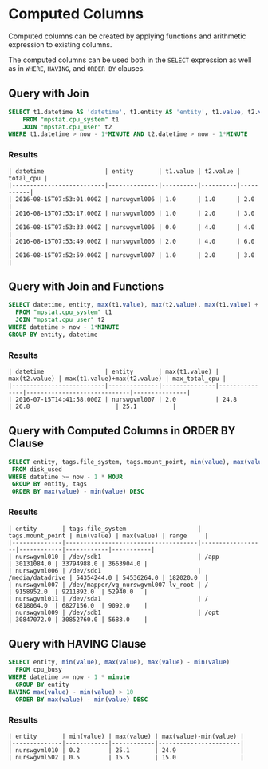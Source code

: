 # Computed Columns

Computed columns can be created by applying functions and arithmetic expression to existing columns. 

The computed columns can be used both in the `SELECT` expression as well as in `WHERE`, `HAVING`, and `ORDER BY` clauses.

## Query with Join

```sql
SELECT t1.datetime AS 'datetime', t1.entity AS 'entity', t1.value, t2.value, t1.value + t2.value AS total_cpu
    FROM "mpstat.cpu_system" t1
    JOIN "mpstat.cpu_user" t2
WHERE t1.datetime > now - 1*MINUTE AND t2.datetime > now - 1*MINUTE
```

### Results

```ls
| datetime                 | entity       | t1.value | t2.value | total_cpu | 
|--------------------------|--------------|----------|----------|-----------| 
| 2016-08-15T07:53:01.000Z | nurswgvml006 | 1.0      | 1.0      | 2.0       | 
| 2016-08-15T07:53:17.000Z | nurswgvml006 | 1.0      | 2.0      | 3.0       | 
| 2016-08-15T07:53:33.000Z | nurswgvml006 | 0.0      | 4.0      | 4.0       | 
| 2016-08-15T07:53:49.000Z | nurswgvml006 | 2.0      | 4.0      | 6.0       | 
| 2016-08-15T07:52:59.000Z | nurswgvml007 | 1.0      | 2.0      | 3.0       | 
```

## Query with Join and Functions

```sql
SELECT datetime, entity, max(t1.value), max(t2.value), max(t1.value) + max(t2.value), max(t1.value + t2.value) AS max_total_cpu
  FROM "mpstat.cpu_system" t1
  JOIN "mpstat.cpu_user" t2
WHERE datetime > now - 1*MINUTE
GROUP BY entity, datetime
```

### Results

```ls
| datetime                 | entity       | max(t1.value) | max(t2.value) | max(t1.value)+max(t2.value) | max_total_cpu | 
|--------------------------|--------------|---------------|---------------|-----------------------------|---------------| 
| 2016-07-15T14:41:58.000Z | nurswgvml007 | 2.0           | 24.8          | 26.8                        | 25.1          | 
```

## Query with Computed Columns in ORDER BY Clause

```sql
SELECT entity, tags.file_system, tags.mount_point, min(value), max(value), max(value) - min(value) AS range
 FROM disk_used
WHERE datetime >= now - 1 * HOUR
 GROUP BY entity, tags
 ORDER BY max(value) - min(value) DESC
```

### Results

```ls
| entity       | tags.file_system                    | tags.mount_point | min(value) | max(value) | range     | 
|--------------|-------------------------------------|------------------|------------|------------|-----------| 
| nurswgvml010 | /dev/sdb1                           | /app             | 30131084.0 | 33794988.0 | 3663904.0 | 
| nurswgvml006 | /dev/sdc1                           | /media/datadrive | 54354244.0 | 54536264.0 | 182020.0  | 
| nurswgvml007 | /dev/mapper/vg_nurswgvml007-lv_root | /                | 9158952.0  | 9211892.0  | 52940.0   | 
| nurswgvml011 | /dev/sda1                           | /                | 6818064.0  | 6827156.0  | 9092.0    | 
| nurswgvml009 | /dev/sdb1                           | /opt             | 30847072.0 | 30852760.0 | 5688.0    | 
```

## Query with HAVING Clause

```sql
SELECT entity, min(value), max(value), max(value) - min(value)
  FROM cpu_busy
WHERE datetime >= now - 1 * minute
  GROUP BY entity
HAVING max(value) - min(value) > 10
  ORDER BY max(value) - min(value) DESC
```

### Results

```ls
| entity       | min(value) | max(value) | max(value)-min(value) | 
|--------------|------------|------------|-----------------------| 
| nurswgvml010 | 0.2        | 25.1       | 24.9                  | 
| nurswgvml502 | 0.5        | 15.5       | 15.0                  | 
```




